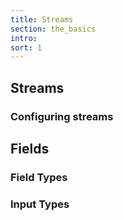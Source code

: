 ```yaml
---
title: Streams
section: the_basics
intro: 
sort: 1
---
```


## Streams
### Configuring streams

## Fields
### Field Types
### Input Types

